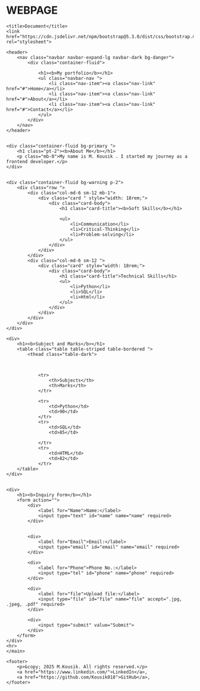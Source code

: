 # WEBPAGE<!DOCTYPE html>
<html>

<head>

    <title>Document</title>
    <link href="https://cdn.jsdelivr.net/npm/bootstrap@5.3.0/dist/css/bootstrap.min.css" rel="stylesheet">
</head>

<body>

    <header>
        <nav class="navbar navbar-expand-lg navbar-dark bg-danger">
            <div class="container-fluid">

                <h1><b>My portfolio</b></h1>
                <ul class="navbar-nav ">
                    <li class="nav-item"><a class="nav-link" href="#">Home</a></li>
                    <li class="nav-item"><a class="nav-link" href="#">About</a></li>
                    <li class="nav-item"><a class="nav-link" href="#">Contact</a></li>
                </ul>
            </div>
        </nav>
    </header>


    <div class="container-fluid bg-primary ">
        <h1 class="pt-2"><b>About Me</b></h1>
        <p class="mb-0">My name is M. Kousik . I started my journey as a frontend developer.</p>
    </div>


    <div class="container-fluid bg-warning p-2">
        <div class="row ">
            <div class="col-md-6 sm-12 mb-1">
                <div class="card " style="width: 18rem;">
                    <div class="card-body">
                        <h1 class="card-title"><b>Soft Skills</b></h1>

                        <ul>
                            <li>Communication</li>
                            <li>Critical-Thinking</li>
                            <li>Problem-solving</li>
                        </ul>
                    </div>
                </div>
            </div>
            <div class="col-md-6 sm-12 ">
                <div class="card" style="width: 18rem;">
                    <div class="card-body">
                        <h1 class="card-title">Technical Skills</h1>
                        <ul>
                            <li>Python</li>
                            <li>SQL</li>
                            <li>Html</li>
                        </ul>
                    </div>
                </div>
            </div>
        </div>
    </div>

    <div>
        <h1><b>Subject and Marks</b></h1>
        <table class="table table-striped table-bordered ">
            <thead class="table-dark">



                <tr>
                    <th>Subjects</th>
                    <th>Marks</th>
                </tr>

                <tr>
                    <td>Python</td>
                    <td>90</td>
                </tr>
                <tr>
                    <td>SQL</td>
                    <td>85</td>

                </tr>
                <tr>
                    <td>HTML</td>
                    <td>82</td>
                </tr>
        </table>
    </div>
  

    <div>
        <h1><b>Inquiry Form</b></h1>
        <form action="">
            <div>
                <label for="Name">Name:</label>
                <input type="text" id="name" name="name" required>
            </div>


            <div>
                <label for="Email">Email:</label>
                <input type="email" id="email" name="email" required>
            </div>

            <div>
                <label for="Phone">Phone No.:</label>
                <input type="tel" id="phone" name="phone" required>
            </div>

            <div>
                <label for="file">Upload file:</label>
                <input type="file" id="file" name="file" accept=".jpg, .jpeg, .pdf" required>
            </div>

            <div>
                <input type="submit" value="Submit">
            </div>
        </form>
    </div>
    <hr>
    </main>

    <footer>
        <p>&copy; 2025 M.Kousik. All rights reserved.</p>
        <a href="https://www.linkedin.com/">LinkedIn</a>,
        <a href="https://github.com/Kousik018">GitHub</a>,
    </footer>
</body>

</html>
